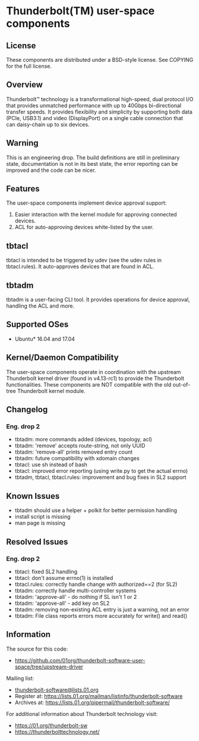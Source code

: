 # Thunderbolt(TM) user-space components

## License
These components are distributed under a BSD-style license. See COPYING for the
full license.


## Overview
Thunderbolt™ technology is a transformational high-speed, dual protocol
I/O that provides unmatched performance with up to 40Gbps bi-directional
transfer speeds. It provides flexibility and simplicity by supporting both
data (PCIe, USB3.1) and video (DisplayPort) on a single cable connection
that can daisy-chain up to six devices.


## Warning
This is an engineering drop. The build definitions are still in preliminary
state, documentation is not in its best state, the error reporting can be
improved and the code can be nicer.


## Features
The user-space components implement device approval support:
1. Easier interaction with the kernel module for approving connected devices.
2. ACL for auto-approving devices white-listed by the user.


## tbtacl
tbtacl is intended to be triggered by udev (see the udev rules in tbtacl.rules).
It auto-approves devices that are found in ACL.


## tbtadm
tbtadm is a user-facing CLI tool. It provides operations for device approval,
handling the ACL and more.


## Supported OSes
- Ubuntu* 16.04 and 17.04


## Kernel/Daemon Compatibility
The user-space components operate in coordination with the upstream Thunderbolt
kernel driver (found in v4.13-rc1) to provide the Thunderbolt functionalities.
These components are NOT compatible with the old out-of-tree Thunderbolt kernel
module.


## Changelog
### Eng. drop 2
- tbtadm: more commands added (devices, topology, acl)
- tbtadm: 'remove' accepts route-string, not only UUID
- tbtadm: 'remove-all' prints removed entry count
- tbtadm: future compatibility with xdomain changes
- tbtacl: use sh instead of bash
- tbtacl: improved error reporting (using write.py to get the actual errno)
- tbtadm, tbtacl, tbtacl.rules: improvement and bug fixes in SL2 support


## Known Issues
- tbtadm should use a helper + polkit for better permission handling
- install script is missing
- man page is missing


## Resolved Issues
### Eng. drop 2
- tbtacl: fixed SL2 handling
- tbtacl: don't assume errno(1) is installed
- tbtacl.rules: correctly handle change with authorized==2 (for SL2)
- tbtadm: correctly handle multi-controller systems
- tbtadm: 'approve-all' - do nothing if SL isn't 1 or 2
- tbtadm: 'approve-all' - add key on SL2
- tbtadm: removing non-existing ACL entry is just a warning, not an error
- tbtadm: File class reports errors more accurately for write() and read()


## Information
The source for this code:
- https://github.com/01org/thunderbolt-software-user-space/tree/upstream-driver

Mailing list:
- thunderbolt-software@lists.01.org
- Register at: https://lists.01.org/mailman/listinfo/thunderbolt-software
- Archives at: https://lists.01.org/pipermail/thunderbolt-software/

For additional information about Thunderbolt technology visit:
- https://01.org/thunderbolt-sw
- https://thunderbolttechnology.net/

